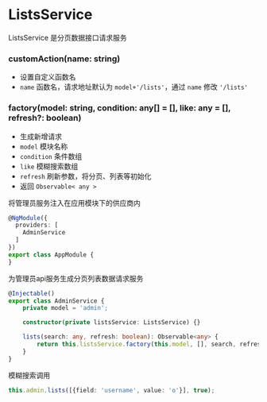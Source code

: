 # ListsService

ListsService 是分页数据接口请求服务

### customAction(name: string)

- 设置自定义函数名
- `name` 函数名，请求地址默认为 `model+'/lists'`，通过 `name` 修改 `'/lists'`

### factory(model: string, condition: any[] = [], like: any = [], refresh?: boolean)

- 生成新增请求
- `model` 模块名称
- `condition` 条件数组
- `like` 模糊搜索数组
- `refresh` 刷新参数，将分页、列表等初始化
- 返回 `Observable< any >`

将管理员服务注入在应用模块下的供应商内

```typescript
@NgModule({
  providers: [
    AdminService
  ]
})
export class AppModule {
}
```

为管理员api服务生成分页列表数据请求服务

```typescript
@Injectable()
export class AdminService {
    private model = 'admin';

    constructor(private listsService: ListsService) {}

    lists(search: any, refresh: boolean): Observable<any> {
        return this.listsService.factory(this.model, [], search, refresh);
    }
}
```

模糊搜索调用

```typescript
this.admin.lists([{field: 'username', value: 'o'}], true);
```